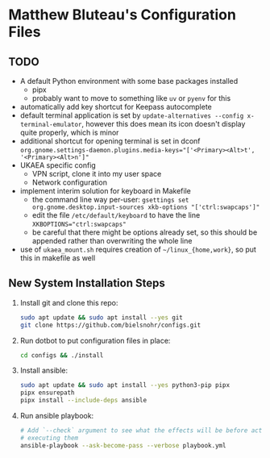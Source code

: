 # Matthew Bluteau's Configuration Files

## TODO

- A default Python environment with some base packages installed
  - pipx
  - probably want to move to something like `uv` or `pyenv` for this
- automatically add key shortcut for Keepass autocomplete
- default terminal application is set by `update-alternatives --config x-terminal-emulator`, however
  this does mean its icon doesn't display quite properly, which is minor
- additional shortcut for opening terminal is set in dconf
  `org.gnome.settings-daemon.plugins.media-keys="['<Primary><Alt>t', '<Primary><Alt>n']"`
- UKAEA specific config
  - VPN script, clone it into my user space
  - Network configuration
- implement interim solution for keyboard in Makefile
  - the command line way per-user: `gsettings set org.gnome.desktop.input-sources xkb-options "['ctrl:swapcaps']"`
  - edit the file `/etc/default/keyboard` to have the line
    `XKBOPTIONS="ctrl:swapcaps"`
  - be careful that there might be options already set, so this should be
    appended rather than overwriting the whole line
- use of `ukaea_mount.sh` requires creation of `~/linux_{home,work}`, so put
  this in makefile as well

## New System Installation Steps

1. Install git and clone this repo:

    ```bash
    sudo apt update && sudo apt install --yes git
    git clone https://github.com/bielsnohr/configs.git
    ```

2. Run dotbot to put configuration files in place:

    ```bash
    cd configs && ./install
    ```

3. Install ansible:

    ```bash
    sudo apt update && sudo apt install --yes python3-pip pipx
    pipx ensurepath
    pipx install --include-deps ansible
    ```

4. Run ansible playbook:

    ```bash
    # Add `--check` argument to see what the effects will be before actually
    # executing them
    ansible-playbook --ask-become-pass --verbose playbook.yml
    ```
    
